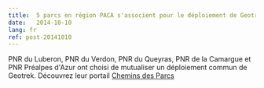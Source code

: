```yaml
---
title:  5 parcs en région PACA s'associent pour le déploiement de Geotrek
date:   2014-10-10
lang: fr
ref: post-20141010
---
```


PNR du Luberon, PNR du Verdon, PNR du Queyras, PNR de la Camargue et PNR Préalpes d'Azur ont choisi de mutualiser un déploiement commun de Geotrek. Découvrez leur portail <a href="http://www.cheminsdesparcs.fr" target="_blank">Chemins des Parcs</a>